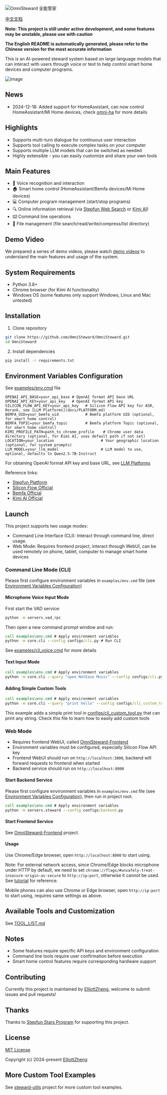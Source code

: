 ![OmniSteward 全能管家](./assets/logo.png)

[中文文档](README_zh.md)

**Note: This project is still under active development, and some features may be unstable, please use with caution**

**The English README is automatically generated, please refer to the Chinese version for the most accurate information**

This is an AI-powered steward system based on large language models that can interact with users through voice or text to help control smart home devices and computer programs.

![image](./assets/multi-round.gif)

## News

- 2024-12-18: Added support for HomeAssistant, can now control HomeAssistant/Mi Home devices, check [omni-ha](https://github.com/OmniSteward/omni-ha) for more details

## Highlights

- Supports multi-turn dialogue for continuous user interaction
- Supports tool calling to execute complex tasks on your computer
- Supports multiple LLM models that can be switched as needed
- Highly extensible - you can easily customize and share your own tools

## Main Features

- 🎤 Voice recognition and interaction
- 🏠 Smart home control (HomeAssistant/Bemfa devices/Mi Home devices)
- 💻 Computer program management (start/stop programs)
- 🔍 Online information retrieval (via [Stepfun Web Search](https://platform.stepfun.com/docs/guide/web_search) or [Kimi AI](https://kimi.moonshot.cn/))
- ⌨️ Command line operations
- 📂 File management (file search/read/write/compress/list directory)

## Demo Video

We prepared a series of demo videos, please watch [demo videos](https://youtube.com/playlist?list=PLB-gnx_vrV9nFWHbZbxfktOPmHv7llkQZ&si=ZcZVOO6mfteR120a) to understand the main features and usage of the system.


## System Requirements

- Python 3.8+
- Chrome browser (for Kimi AI functionality)
- Windows OS (some features only support Windows, Linux and Mac untested)

## Installation

1. Clone repository
```bash
git clone https://github.com/OmniSteward/OmniSteward.git
cd OmniSteward
```

2. Install dependencies
```bash
pip install -r requirements.txt
```

## Environment Variables Configuration
See [examples/env.cmd](examples/env.cmd) file
```
OPENAI_API_BASE=your_api_base # OpenAI format API base URL
OPENAI_API_KEY=your_api_key   # OpenAI format API key
SILICON_FLOW_API_KEY=your_api_key   # Silicon Flow API key for ASR, Rerank, see [LLM Platforms](docs/PLATFORM.md)
BEMFA_UID=your_bemfa_uid            # Bemfa platform UID (optional, for smart home control)
BEMFA_TOPIC=your_bemfa_topic        # Bemfa platform Topic (optional, for smart home control)
KIMI_PROFILE_PATH=path_to_chrome_profile    # Chrome user data directory (optional, for Kimi AI, uses default path if not set)
LOCATION=your_location                     # Your geographic location (optional, for system prompts)
LLM_MODEL=your_llm_model                   # LLM model to use, optional, defaults to Qwen2.5-7B-Instruct
```

For obtaining OpenAI format API key and base URL, see [LLM Platforms](docs/PLATFORM.md)

Reference links:
- [Stepfun Platform](https://platform.stepfun.com/)
- [Silicon Flow Official](https://siliconflow.cn/zh-cn/siliconcloud)
- [Bemfa Official](https://bemfa.com/)
- [Kimi AI Official](https://kimi.moonshot.cn/)

## Launch

This project supports two usage modes:
- Command Line Interface (CLI): Interact through command line, direct usage.
- Web Mode: Requires frontend project, interact through WebUI, can be used remotely on phone, tablet, computer to manage smart home devices

### Command Line Mode (CLI)

Please first configure environment variables in `examples/env.cmd` file (see [Environment Variables Configuration](#environment-variables-configuration))

#### Microphone Voice Input Mode

First start the VAD service:
```cmd
python -m servers.vad_rpc
```

Then open a new command prompt window and run:
```cmd
call examples\env.cmd # Apply environment variables
python -m core.cli --config configs/cli.py # Run CLI
```
See [examples/cli_voice.cmd](examples/cli_voice.cmd) for more details

#### Text Input Mode

```cmd
call examples\env.cmd # Apply environment variables
python -m core.cli --query "open NetEase Music" --config configs/cli.py
```

#### Adding Simple Custom Tools
```cmd
call examples\env.cmd # Apply environment variables
python -m core.cli --query "print hello" --config configs/cli_custom_tool.py
```
This example adds a simple print tool in [configs/cli_custom_tool.py](configs/cli_custom_tool.py) that can print any string. Check this file to learn how to easily add custom tools

### Web Mode

- Requires frontend WebUI, called [OmniSteward-Frontend](https://github.com/OmniSteward/OmniSteward-Frontend)
- Environment variables must be configured, especially Silicon Flow API key
- Frontend WebUI should run on `http://localhost:3000`, backend will forward requests to frontend when started
- Backend service should run on `http://localhost:8000`

#### Start Backend Service

Please first configure environment variables in `examples/env.cmd` file (see [Environment Variables Configuration](#environment-variables-configuration)), then run in project root:
```cmd
call examples\env.cmd # Apply environment variables
python -m servers.steward --config configs/backend.py
```

#### Start Frontend Service

See [OmniSteward-Frontend](https://github.com/OmniSteward/OmniSteward-Frontend) project.

#### Usage
Use Chrome/Edge browser, open `http://localhost:8000` to start using.

Note: For external network access, since Chrome/Edge blocks microphone under HTTP by default, we need to set `chrome://flags/#unsafely-treat-insecure-origin-as-secure` to `http://ip:port`, otherwise it cannot be used. See [tutorial](https://blog.csdn.net/zwj1030711290/article/details/125425877) for reference.

Mobile phones can also use Chrome or Edge browser, open `http://ip:port` to start using, requires same settings as above.

## Available Tools and Customization

See [TOOL_LIST.md](docs/TOOL_LIST.md)

## Notes

- Some features require specific API keys and environment configuration
- Command line tools require user confirmation before execution
- Smart home control features require corresponding hardware support


## Contributing

Currently this project is maintained by [ElliottZheng](https://github.com/ElliottZheng), welcome to submit issues and pull requests!


## Thanks

Thanks to [Stepfun Stars Program](https://wvixbzgc0u7.feishu.cn/wiki/XaMYwpqA1iI5rnkavDbcY9Jtnhd) for supporting this project.


## License

[MIT License](LICENSE)

Copyright (c) 2024-present [ElliottZheng](https://github.com/ElliottZheng)

## More Custom Tool Examples

See [steward-utils](https://github.com/OmniSteward/steward-utils) project for more custom tool examples.
